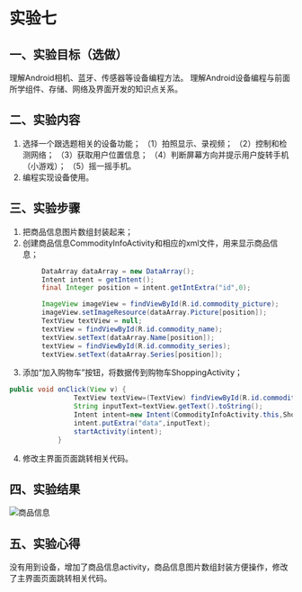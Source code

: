 # 实验七
## 一、实验目标（选做）
理解Android相机、蓝牙、传感器等设备编程方法。
理解Android设备编程与前面所学组件、存储、网络及界面开发的知识点关系。

## 二、实验内容
1. 选择一个跟选题相关的设备功能；
（1）拍照显示、录视频；
（2）控制和检测网络；
（3）获取用户位置信息；
（4）判断屏幕方向并提示用户旋转手机（小游戏）；
（5）摇一摇手机。
2. 编程实现设备使用。

## 三、实验步骤
1. 把商品信息图片数组封装起来；
2. 创建商品信息CommodityInfoActivity和相应的xml文件，用来显示商品信息；
```java
        DataArray dataArray = new DataArray();
        Intent intent = getIntent();
        final Integer position = intent.getIntExtra("id",0);

        ImageView imageView = findViewById(R.id.commodity_picture);
        imageView.setImageResource(dataArray.Picture[position]);
        TextView textView = null;
        textView = findViewById(R.id.commodity_name);
        textView.setText(dataArray.Name[position]);
        textView = findViewById(R.id.commodity_series);
        textView.setText(dataArray.Series[position]);
```
3. 添加“加入购物车”按钮，将数据传到购物车ShoppingActivity；
```java
public void onClick(View v) {
                TextView textView=(TextView) findViewById(R.id.commodity_name);
                String inputText=textView.getText().toString();
                Intent intent=new Intent(CommodityInfoActivity.this,ShoppingActivity.class);
                intent.putExtra("data",inputText);
                startActivity(intent);
            }
```
4. 修改主界面页面跳转相关代码。

## 四、实验结果
![商品信息](https://github.com/czj-105/android-labs-2020/blob/master/students/net1814080903105/lab7.jpg)

## 五、实验心得
没有用到设备，增加了商品信息activity，商品信息图片数组封装方便操作，修改了主界面页面跳转相关代码。